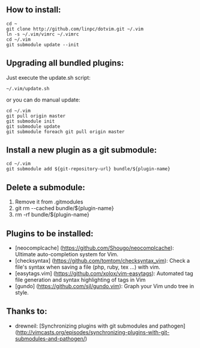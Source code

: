 How to install:
---------------

    cd ~
    git clone http://github.com/linpc/dotvim.git ~/.vim
    ln -s ~/.vim/vimrc ~/.vimrc
    cd ~/.vim
    git submodule update --init

Upgrading all bundled plugins:
------------------------------

Just execute the update.sh script:

    ~/.vim/update.sh

or you can do manual update:

    cd ~/.vim
    git pull origin master
    git submodule init
    git submodule update
    git submodule foreach git pull origin master

Install a new plugin as a git submodule:
----------------------------------------

    cd ~/.vim
    git submodule add ${git-repository-url} bundle/${plugin-name}

Delete a submodule:
-------------------

1. Remove it from .gitmodules
2. git rm --cached bundle/${plugin-name}
3. rm -rf bundle/${plugin-name}

Plugins to be installed:
------------------------

* [neocomplcache] (https://github.com/Shougo/neocomplcache): Ultimate auto-completion system for Vim.
* [checksyntax] (https://github.com/tomtom/checksyntax_vim): Check a file's syntax when saving a file (php, ruby, tex ...) with vim.
* [easytags.vim] (https://github.com/xolox/vim-easytags): Automated tag file generation and syntax highlighting of tags in Vim
* [gundo] (https://github.com/sjl/gundo.vim): Graph your Vim undo tree in style.

Thanks to:
----------

* drewneil: [Synchronizing plugins with git submodules and pathogen] (http://vimcasts.org/episodes/synchronizing-plugins-with-git-submodules-and-pathogen/)

